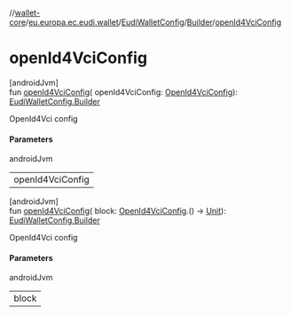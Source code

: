 //[wallet-core](../../../../index.md)/[eu.europa.ec.eudi.wallet](../../index.md)/[EudiWalletConfig](../index.md)/[Builder](index.md)/[openId4VciConfig](open-id4-vci-config.md)

# openId4VciConfig

[androidJvm]\
fun [openId4VciConfig](open-id4-vci-config.md)(
openId4VciConfig: [OpenId4VciConfig](../../../eu.europa.ec.eudi.wallet.document.issue.openid4vci/-open-id4-vci-config/index.md)): [EudiWalletConfig.Builder](index.md)

OpenId4Vci config

#### Parameters

androidJvm

|                  |
|------------------|
| openId4VciConfig |

[androidJvm]\
fun [openId4VciConfig](open-id4-vci-config.md)(
block: [OpenId4VciConfig](../../../eu.europa.ec.eudi.wallet.document.issue.openid4vci/-open-id4-vci-config/index.md).()
-&gt; [Unit](https://kotlinlang.org/api/latest/jvm/stdlib/kotlin/-unit/index.html)): [EudiWalletConfig.Builder](index.md)

OpenId4Vci config

#### Parameters

androidJvm

|       |
|-------|
| block |
